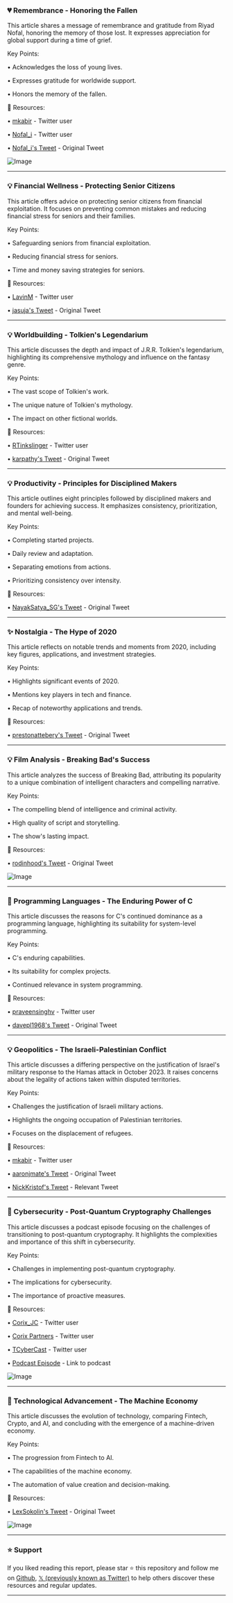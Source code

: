 ### 💔 Remembrance - Honoring the Fallen

This article shares a message of remembrance and gratitude from Riyad Nofal, honoring the memory of those lost.  It expresses appreciation for global support during a time of grief.

Key Points:

• Acknowledges the loss of young lives.

• Expresses gratitude for worldwide support.

• Honors the memory of the fallen.


🔗 Resources:

• [mkabir](https://x.com/mkabir) - Twitter user

• [Nofal_i](https://x.com/Nofal_i) - Twitter user

• [Nofal_i's Tweet](https://x.com/Nofal_i/status/1956716442620981462) - Original Tweet

![Image](https://pbs.twimg.com/amplify_video_thumb/1956716247053144064/img/BpY_a27mJuoGFhmB.jpg)


---

### 💡 Financial Wellness - Protecting Senior Citizens

This article offers advice on protecting senior citizens from financial exploitation.  It focuses on preventing common mistakes and reducing financial stress for seniors and their families.

Key Points:

•  Safeguarding seniors from financial exploitation.

• Reducing financial stress for seniors.

•  Time and money saving strategies for seniors.



🔗 Resources:

• [LavinM](https://x.com/LavinM) - Twitter user

• [jasuja's Tweet](https://x.com/jasuja/status/1956615420221231484) - Original Tweet


---

### 💡 Worldbuilding - Tolkien's Legendarium

This article discusses the depth and impact of J.R.R. Tolkien's legendarium, highlighting its comprehensive mythology and influence on the fantasy genre.

Key Points:

•  The vast scope of Tolkien's work.

•  The unique nature of Tolkien's mythology.

•  The impact on other fictional worlds.


🔗 Resources:

• [RTinkslinger](https://x.com/RTinkslinger) - Twitter user

• [karpathy's Tweet](https://x.com/karpathy/status/1956765908078387382) - Original Tweet



---

### 💡 Productivity - Principles for Disciplined Makers

This article outlines eight principles followed by disciplined makers and founders for achieving success.  It emphasizes consistency, prioritization, and mental well-being.

Key Points:

•  Completing started projects.

• Daily review and adaptation.

• Separating emotions from actions.

• Prioritizing consistency over intensity.


🔗 Resources:

• [NayakSatya_SG's Tweet](https://x.com/NayakSatya_SG/status/1956972509288378509) - Original Tweet


---

### ✨ Nostalgia - The Hype of 2020

This article reflects on notable trends and moments from 2020, including key figures, applications, and investment strategies.

Key Points:

•  Highlights significant events of 2020.

•  Mentions key players in tech and finance.

•  Recap of noteworthy applications and trends.



🔗 Resources:

• [prestonattebery's Tweet](https://x.com/prestonattebery/status/1956971814124413081) - Original Tweet


---

### 💡 Film Analysis - Breaking Bad's Success

This article analyzes the success of Breaking Bad, attributing its popularity to a unique combination of intelligent characters and compelling narrative.

Key Points:

•  The compelling blend of intelligence and criminal activity.

•  High quality of script and storytelling.

•  The show's lasting impact.


🔗 Resources:

• [rodinhood's Tweet](https://x.com/rodinhood/status/1956954437437817071) - Original Tweet

![Image](https://pbs.twimg.com/media/Gyh_rGfWMAAY0s2?format=jpg&name=small)


---

### 🤖 Programming Languages - The Enduring Power of C

This article discusses the reasons for C's continued dominance as a programming language, highlighting its suitability for system-level programming.

Key Points:

• C's enduring capabilities.

• Its suitability for complex projects.

• Continued relevance in system programming.


🔗 Resources:

• [praveensinghv](https://x.com/praveensinghv) - Twitter user

• [davepl1968's Tweet](https://x.com/davepl1968/status/1956759165575340290) - Original Tweet


---

### 💡 Geopolitics - The Israeli-Palestinian Conflict

This article discusses a differing perspective on the justification of Israel's military response to the Hamas attack in October 2023.  It raises concerns about the legality of actions taken within disputed territories.

Key Points:

•  Challenges the justification of Israeli military actions.

•  Highlights the ongoing occupation of Palestinian territories.

•  Focuses on the displacement of refugees.


🔗 Resources:

• [mkabir](https://x.com/mkabir) - Twitter user

• [aaronjmate's Tweet](https://x.com/aaronjmate/status/1956776521051279632) - Original Tweet

• [NickKristof's Tweet](https://x.com/NickKristof/status/1956710266445738210) - Relevant Tweet


---

### 🤖 Cybersecurity - Post-Quantum Cryptography Challenges

This article discusses a podcast episode focusing on the challenges of transitioning to post-quantum cryptography.  It highlights the complexities and importance of this shift in cybersecurity.

Key Points:

•  Challenges in implementing post-quantum cryptography.

•  The implications for cybersecurity.

•  The importance of proactive measures.


🔗 Resources:

• [Corix_JC](https://x.com/Corix_JC) - Twitter user

• [Corix Partners](https://x.com/corixpartners) - Twitter user

• [TCyberCast](https://x.com/TCyberCast) - Twitter user

• [Podcast Episode](https://buff.ly/J74ZeMU) - Link to podcast

![Image](https://pbs.twimg.com/media/Gye3KfmWQAA4mLO?format=jpg&name=small)


---

### 🚀 Technological Advancement - The Machine Economy

This article discusses the evolution of technology, comparing Fintech, Crypto, and AI, and concluding with the emergence of a machine-driven economy.

Key Points:

•  The progression from Fintech to AI.

•  The capabilities of the machine economy.

•  The automation of value creation and decision-making.


🔗 Resources:

• [LexSokolin's Tweet](https://x.com/LexSokolin/status/1956812805077680533) - Original Tweet

![Image](https://pbs.twimg.com/media/Gyf-4GLW4AARLrt?format=jpg&name=small)


---

### ⭐️ Support

If you liked reading this report, please star ⭐️ this repository and follow me on [Github](https://github.com/Drix10), [𝕏 (previously known as Twitter)](https://x.com/DRIX_10_) to help others discover these resources and regular updates.

---